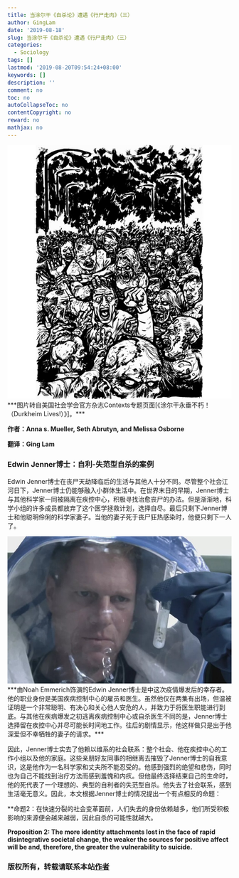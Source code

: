 ```yaml
---
title: 当涂尔干《自杀论》遭遇《行尸走肉》（三）
author: GingLam
date: '2019-08-18'
slug: 当涂尔干《自杀论》遭遇《行尸走肉》（三）
categories:
  - Sociology
tags: []
lastmod: '2019-08-20T09:54:24+08:00'
keywords: []
description: ''
comment: no
toc: no
autoCollapseToc: no
contentCopyright: no
reward: no
mathjax: no
---
```

<div align=center><img src="https://raw.githubusercontent.com/GingLam/Storage/master/zishalun3.jpg"></div>
<div align=center>
</div>
***图片转自美国社会学会官方杂志Contexts专题页面[《涂尔干永垂不朽！（Durkheim Lives!）》]。***

**作者：Anna s. Mueller, Seth Abrutyn, and Melissa Osborne**

**翻译：Ging Lam**

### Edwin Jenner博士：自利-失范型自杀的案例

Edwin Jenner博士在丧尸天劫降临后的生活与其他人十分不同。尽管整个社会江河日下，Jenner博士仍能够融入小群体生活中。在世界末日的早期，Jenner博士与其他科学家一同被隔离在疾控中心，积极寻找治愈丧尸的办法。但是渐渐地，科学小组的许多成员都放弃了这个医学拯救计划，选择自尽。最后只剩下Jenner博士和他聪明伶俐的科学家妻子。当他的妻子死于丧尸狂热感染时，他便只剩下一人了。

<!--more-->

<div align=center><img src="https://raw.githubusercontent.com/GingLam/Storage/master/zisha.jpg"></div>
<div align=center>
</div>
***由Noah Emmerich饰演的Edwin Jenner博士是中这次疫情爆发后的幸存者。他的职业身份是美国疾病控制中心的雇员和医生。虽然他仅在两集有出场，但温被证明是一个非常聪明、有决心和关心他人安危的人，并致力于将医生职能进行到底。与其他在疾病爆发之初逃离疾病控制中心或自杀医生不同的是，Jenner博士选择留在疾控中心并尽可能长时间地工作。往后的剧情显示，他这样做只是出于他深爱但不幸牺牲的妻子的请求。***

因此，Jenner博士实去了他赖以维系的社会联系：整个社会、他在疾控中心的工作小组以及他的家庭。这些亲朋好友同事的相继离去摧毁了Jenner博士的自我意识，这是他作为一名科学家和丈夫所不能忍受的。他感到强烈的绝望和悲伤，同时也为自己不能找到治疗方法而感到羞愧和内疚。但他最终选择结束自己的生命时，他的死代表了一个理想的、典型的自利者的失范型自杀。他失去了社会联系，感到生活毫无意义。因此，本文根据Jenner博士的情况提出一个有点相反的命题：

**命题2：在快速分裂的社会变革面前，人们失去的身份依赖越多，他们所受积极影响的来源便会越来越弱，因此自杀的可能性就越大。

**Proposition 2: The more identity attachments lost in the face of rapid disintegrative societal change, the  weaker the sources for positive affect will be and, therefore, the greater the vulnerability to suicide.**

### 版权所有，转载请联系本站[作者](mailto:linj83@mail2.sysu.edu.cn)
